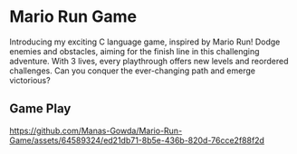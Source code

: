 # Mario Run Game
Introducing my exciting C language game, inspired by Mario Run! Dodge enemies and obstacles, aiming for the finish line in this challenging adventure. With 3 lives, every playthrough offers new levels and reordered challenges. Can you conquer the ever-changing path and emerge victorious?

## Game Play
https://github.com/Manas-Gowda/Mario-Run-Game/assets/64589324/ed21db71-8b5e-436b-820d-76cce2f88f2d
